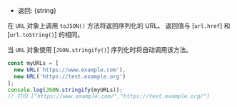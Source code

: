 
* 返回: {string}

在 `URL` 对象上调用 `toJSON()` 方法将返回序列化的 URL。
返回值与 [`url.href`] 和 [`url.toString()`] 的相同。

当 `URL` 对象使用 [`JSON.stringify()`] 序列化时将自动调用该方法。

```js
const myURLs = [
  new URL('https://www.example.com'),
  new URL('https://test.example.org')
];
console.log(JSON.stringify(myURLs));
// 打印 ["https://www.example.com/","https://test.example.org/"]
```

